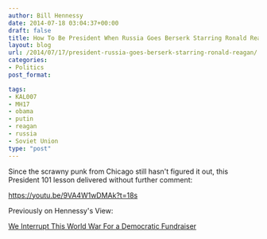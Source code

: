 ```yaml
---
author: Bill Hennessy
date: 2014-07-18 03:04:37+00:00
draft: false
title: How To Be President When Russia Goes Berserk Starring Ronald Reagan
layout: blog
url: /2014/07/17/president-russia-goes-berserk-starring-ronald-reagan/
categories:
- Politics
post_format:

tags:
- KAL007
- MH17
- obama
- putin
- reagan
- russia
- Soviet Union
type: "post"
---
```


Since the scrawny punk from Chicago still hasn't figured it out, this President 101 lesson delivered without further comment:

https://youtu.be/9VA4W1wDMAk?t=18s

Previously on Hennessy's View:

[We Interrupt This World War For a Democratic Fundraiser](https://hennessysview.com/2014/07/17/interrupt-world-war-democratic-fundraiser/)
